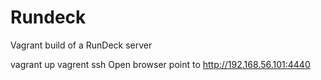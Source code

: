 # Rundeck
Vagrant build of a RunDeck server 

vagrant up 
vagrent ssh 
Open browser point to http://192.168.56.101:4440 
